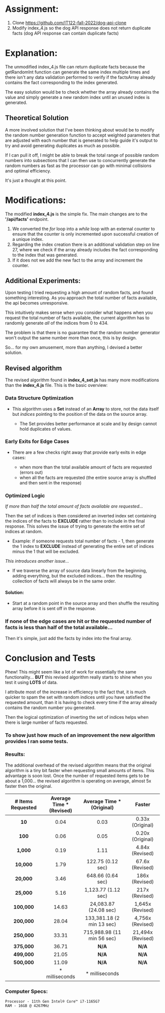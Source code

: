 # Assignment:

1. Clone https://github.com/IT122-fall-2022/dog-api-clone
2. Modify index_4.js so the dog API response does not return duplicate facts (dog API response can contain duplicate facts)

# Explanation:

The unmodified index_4.js file can return duplicate facts because the getRandomInt function can generate the same index multiple times and there isn't any data validation performed to verify if the factsArray already contains the fact corresponding to the index generated.

The easy solution would be to check whether the array already contains the value and simply generate a new random index until an unused index is generated.

## Theoretical Solution

A more involved solution that I've been thinking about would be to modify the random number generation function to accept weighted parameters that are adjusted with each number that is generated to help guide it's output to try and avoid generating duplicates as much as possible.

If I can  pull it off, I might be able to break the total range of possible random numbers into subsections that I can then use to concurrently generate the random numbers as fast as the processor can go with minimal collisions and optimal efficiency.

It's just a thought at this point.

# Modifications:

The modified **index_4.js** is the simple fix. The main changes are to the **'/api/facts'** endpoint.

1. We converted the *for* loop into a *while* loop with an external counter to ensure that the counter is only incremented upon successful creation of a unique index. 
2. Regarding the index creation there is an additional validation step on line 27, where we check if the array already includes the fact corresponding to the index that was generated.
3. If it does not we add the new fact to the array and increment the counter.

## Additional Experiments:

Upon testing I tried requesting a high amount of random facts, and found something interesting. As you approach the total number of facts available, the api becomes unresponsive.

This intuitively makes sense when you consider what happens when you request the total number of facts available, the current algorithm has to randomly generate *all* of the indices from 0 to 434.

The problem is that there is no guarantee that the random number generator won't output the same number more than once, this is by design.

So... for my own amusement, more than anything, I devised a better solution.

## Revised algorithm

The revised algorithm found in **index_4_set.js** has many more modifications than the **index_4.js** file. This is the basic overview:

### Data Structure Optimization

- This algorithm uses a **Set** instead of an **Array** to store, not the data itself but *indices* pointing to the position of the data on the source array.

	- The Set provides better performance  at scale and by design cannot hold duplicates of values.

### Early Exits for Edge Cases

- There are a few checks right away that provide early exits in edge cases:

	- when more than the total available amount of facts are requested (errors out)
	- when all the facts are requested (the entire source array is shuffled and then sent in the response)

### Optimized Logic
*If more than half the total amount of facts available are requested...*

Then the set of indices is then considered an inverted index set containing the indices of the facts to **EXCLUDE** rather than to include in the final response. This solves the issue of trying to generate the entire set of indices at random.

- Example: if someone requests total number of facts - 1, then generate the 1 index to **EXCLUDE** instead of generating the entire set of indices minus the 1 that will be excluded.

*This introduces another issue...*

- If we traverse the array of source data linearly from the beginning, adding everything, but the excluded indices... then the resulting collection of facts will always be in the same order.

#### Solution:

- Start at a random point in the source array and then shuffle the resulting array before it is sent off in the response.

### If none of the edge cases are hit or the requested number of facts is less than half of the total available...

Then it's simple, just add the facts by index into the final array.

# Conclusion and Tests

Phew! This might seem like a lot of work for essentially the same functionality... **BUT** this revised algorithm really starts to shine when you test it using **LOTS** of data.

I attribute most of the increase in efficiency to the fact that, it is much quicker to spam the set with random indices until you have satisfied the requested amount, than it is having to check every time if the array already contains the random number you generated.

Then the logical optimization of inverting the set of indices helps when there is large number of facts requested.

### To show just how much of an improvement the new algorithm provides I ran some tests.

### Results:

The additional overhead of the revised algorithm means that the original algorithm is a tiny bit faster when requesting small amounts of items. This advantage is soon lost. Once the number of requested items gets to be about a 1,000... the revised algorithm is operating on average, almost 5x faster then the original.

| # Items Requested | Average Time \*<br/>(Revised) | Average Time \*<br/>(Original)|Faster |
|:---:|:---:|:---:|:--:|
|**10**|0.04|0.03|0.33x (Original)|
|**100**|0.06|0.05|0.20x (Original)|
|**1,000**|0.19|1.11|4.84x (Revised)|
|**10,000**|1.79|122.75 (0.12 sec)|67.6x (Revised)|
|**20,000**|3.46|648.66 (0.64 sec)|186x (Revised)|
|**25,000**|5.16|1,123.77 (1.12 sec)|217x (Revised)|
|**100,000**|14.63|24,083.87 (24.08 sec)|1,645x (Revised)|
|**200,000**|28.04|133,381.18 (2 min 13 sec)|4,756x (Revised)|
|**250,000**|33.31|715,988.98 (11 min 56 sec)|21,494x (Revised)|
|**375,000**|36.71|**N/A**|**N/A**|
|**499,000**|21.05|**N/A**|**N/A**|
|**500,000**|11.09|**N/A**|**N/A**|
||* milliseconds|* milliseconds|

### Computer Specs:
    Processor - 11th Gen Intel® Core™ i7-1165G7
    RAM - 16GB @ 4267MHz
